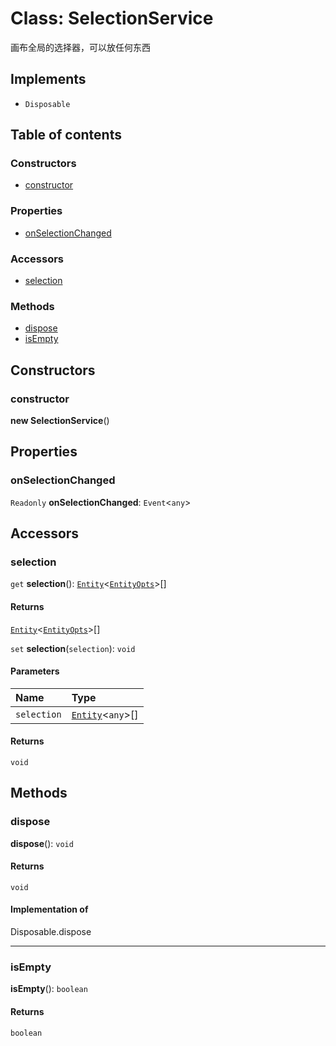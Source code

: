 # Class: SelectionService

画布全局的选择器，可以放任何东西

## Implements

* `Disposable`

## Table of contents

### Constructors

* [constructor](/auto-docs/core/classes/SelectionService.md#constructor)

### Properties

* [onSelectionChanged](/auto-docs/core/classes/SelectionService.md#onselectionchanged)

### Accessors

* [selection](/auto-docs/core/classes/SelectionService.md#selection)

### Methods

* [dispose](/auto-docs/core/classes/SelectionService.md#dispose)
* [isEmpty](/auto-docs/core/classes/SelectionService.md#isempty)

## Constructors

### constructor

**new SelectionService**()

## Properties

### onSelectionChanged

`Readonly` **onSelectionChanged**: `Event`<`any`>

## Accessors

### selection

`get` **selection**(): [`Entity`](/auto-docs/core/classes/Entity-1.md)<[`EntityOpts`](/auto-docs/core/interfaces/EntityOpts.md)>\[]

#### Returns

[`Entity`](/auto-docs/core/classes/Entity-1.md)<[`EntityOpts`](/auto-docs/core/interfaces/EntityOpts.md)>\[]

`set` **selection**(`selection`): `void`

#### Parameters

| Name | Type |
| :------ | :------ |
| `selection` | [`Entity`](/auto-docs/core/classes/Entity-1.md)<`any`>\[] |

#### Returns

`void`

## Methods

### dispose

**dispose**(): `void`

#### Returns

`void`

#### Implementation of

Disposable.dispose

***

### isEmpty

**isEmpty**(): `boolean`

#### Returns

`boolean`
